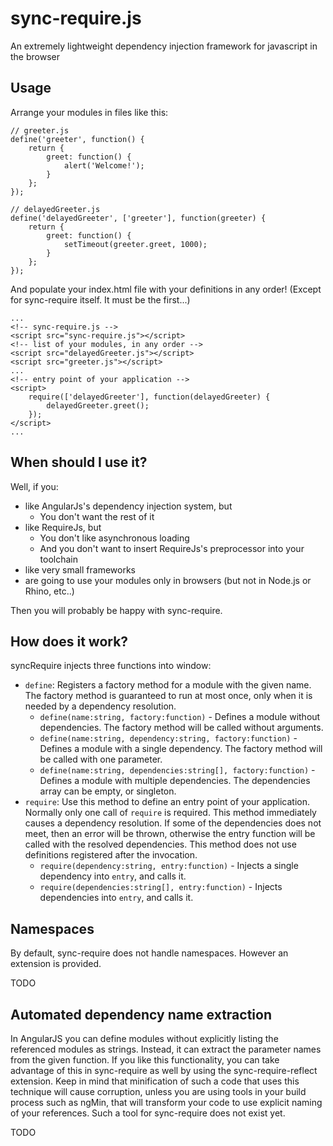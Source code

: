 sync-require.js
===============

An extremely lightweight dependency injection framework for javascript in the browser

Usage
-----

Arrange your modules in files like this:

```
// greeter.js
define('greeter', function() {
	return {
		greet: function() {
			alert('Welcome!');
		}
	};
});
```
```
// delayedGreeter.js
define('delayedGreeter', ['greeter'], function(greeter) {
	return {
		greet: function() {
			setTimeout(greeter.greet, 1000);
		}
	};
});
```

And populate your index.html file with your definitions in any order! (Except for sync-require itself. It must be the first...)

```
...
<!-- sync-require.js -->
<script src="sync-require.js"></script>
<!-- list of your modules, in any order -->
<script src="delayedGreeter.js"></script>
<script src="greeter.js"></script>
...
<!-- entry point of your application -->
<script>
	require(['delayedGreeter'], function(delayedGreeter) {
		delayedGreeter.greet();
	});
</script>
...
```

When should I use it?
---------------------
Well, if you:
   * like AngularJs's dependency injection system, but
      * You don't want the rest of it
   * like RequireJs, but
      * You don't like asynchronous loading
      * And you don't want to insert RequireJs's preprocessor into your toolchain
   * like very small frameworks
   * are going to use your modules only in browsers (but not in Node.js or Rhino, etc..)

Then you will probably be happy with sync-require.

How does it work?
-----------------
syncRequire injects three functions into window:
   * ```define```: Registers a factory method for a module with the given name. The factory method is guaranteed to run at most once, only when it is needed by a dependency resolution.
      * ```define(name:string, factory:function)``` - Defines a module without dependencies. The factory method will be called without arguments.
      * ```define(name:string, dependency:string, factory:function)``` - Defines a module with a single dependency. The factory method will be called with one parameter.
      * ```define(name:string, dependencies:string[], factory:function)``` - Defines a module with multiple dependencies. The dependencies array can be empty, or singleton. 
   * ```require```: Use this method to define an entry point of your application. Normally only one call of ```require``` is required. This method immediately causes a dependency resolution. If some of the dependencies does not meet, then an error will be thrown, otherwise the entry function will be called with the resolved dependencies. This method does not use definitions registered after the invocation.
      * ```require(dependency:string, entry:function)``` - Injects a single dependency into ```entry```, and calls it.
      * ```require(dependencies:string[], entry:function)``` - Injects dependencies into ```entry```, and calls it.

Namespaces
----------

By default, sync-require does not handle namespaces. However an extension is provided.

TODO

Automated dependency name extraction
------------------------------------

In AngularJS you can define modules without explicitly listing the referenced modules as strings. Instead, it can extract the parameter names from the given function. If you like this functionality, you can take advantage of this in sync-require as well by using the sync-require-reflect extension.
Keep in mind that minification of such a code that uses this technique will cause corruption, unless you are using tools in your build process such as ngMin, that will transform your code to use explicit naming of your references. Such a tool for sync-require does not exist yet.

TODO
